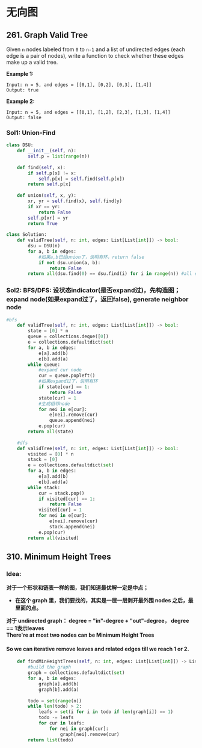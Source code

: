 # 无向图

## 261. Graph Valid Tree

Given `n` nodes labeled from `0` to `n-1` and a list of undirected edges \(each edge is a pair of nodes\), write a function to check whether these edges make up a valid tree.

**Example 1:**

```text
Input: n = 5, and edges = [[0,1], [0,2], [0,3], [1,4]]
Output: true
```

**Example 2:**

```text
Input: n = 5, and edges = [[0,1], [1,2], [2,3], [1,3], [1,4]]
Output: false
```

### Sol1: Union-Find

```python
class DSU:
    def __init__(self, n):
        self.p = list(range(n))
    
    def find(self, x):
        if self.p[x] != x:
            self.p[x] = self.find(self.p[x])
        return self.p[x]
        
    def union(self, x, y):
        xr, yr = self.find(x), self.find(y)
        if xr == yr:
            return False
        self.p[xr] = yr
        return True
    
class Solution:
    def validTree(self, n: int, edges: List[List[int]]) -> bool:
        dsu = DSU(n)
        for a, b in edges:
            #如果a,b已经union了，说明有环，return false
            if not dsu.union(a, b):
                return False
        return all(dsu.find(0) == dsu.find(i) for i in range(n)) #all elements are connected
```

### Sol2: BFS/DFS: 设状态indicator\(是否expand过\)，先构造图；expand node\(如果expand过了，返回false\), generate neighbor node

```python
#bfs
    def validTree(self, n: int, edges: List[List[int]]) -> bool:
        state = [0] * n
        queue = collections.deque([0])
        e = collections.defaultdict(set)
        for a, b in edges:
            e[a].add(b)
            e[b].add(a)
        while queue:
            #expand cur node
            cur = queue.popleft()
            #如果expand过了，说明有环
            if state[cur] == 1:
                return False
            state[cur] = 1
            #生成相邻node
            for nei in e[cur]:
                e[nei].remove(cur)
                queue.append(nei)
            e.pop(cur)
        return all(state)
        
    #dfs
    def validTree(self, n: int, edges: List[List[int]]) -> bool:
        visited = [0] * n
        stack = [0]
        e = collections.defaultdict(set)
        for a, b in edges:
            e[a].add(b)
            e[b].add(a)
        while stack:
            cur = stack.pop()
            if visited[cur] == 1:
                return False
            visited[cur] = 1
            for nei in e[cur]:
                e[nei].remove(cur)
                stack.append(nei)
            e.pop(cur)
        return all(visited)
```

## 310. Minimum Height Trees

### Idea:

**对于一个形状和链表一样的图，我们知道最优解一定是中点；**

* **在这个 graph 里，我们要找的，其实是一层一层剥开最外围 nodes 之后，最里面的点。**

**对于 undirected graph： degree = "in"-degree + "out"-degree， degree == 1表示leaves  
There're at most two nodes can be Minimum Height Trees**

#### So we can iterative remove leaves and related edges till we reach 1 or 2.

```python
    def findMinHeightTrees(self, n: int, edges: List[List[int]]) -> List[int]:
        #build the graph
        graph = collections.defaultdict(set)
        for a, b in edges:
            graph[a].add(b)
            graph[b].add(a)
      
        todo = set(range(n))
        while len(todo) > 2:
            leafs = set(i for i in todo if len(graph[i]) == 1)
            todo -= leafs
            for cur in leafs:
                for nei in graph[cur]:
                    graph[nei].remove(cur)
        return list(todo)
```

